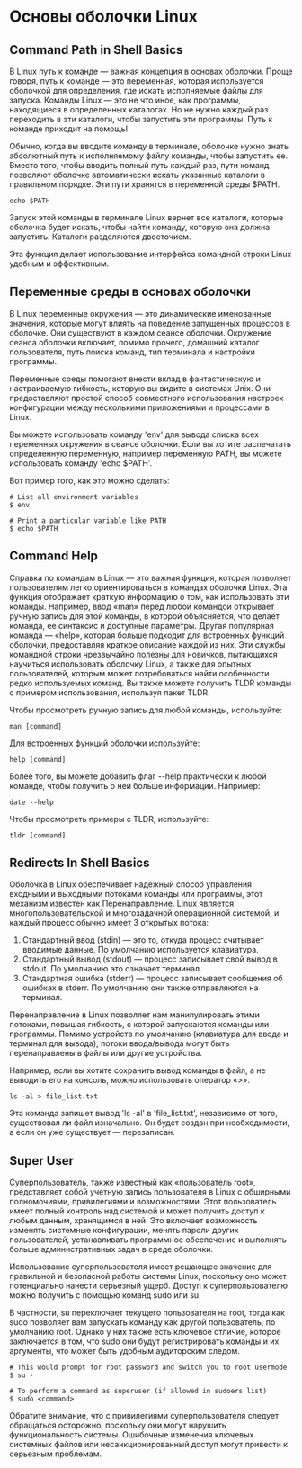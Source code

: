 # Основы оболочки Linux

## Command Path in Shell Basics
В Linux путь к команде — важная концепция в основах оболочки. Проще говоря, путь к команде — это переменная, которая используется оболочкой для определения, где искать исполняемые файлы для запуска. Команды Linux — это не что иное, как программы, находящиеся в определенных каталогах. Но не нужно каждый раз переходить в эти каталоги, чтобы запустить эти программы. Путь к команде приходит на помощь!

Обычно, когда вы вводите команду в терминале, оболочке нужно знать абсолютный путь к исполняемому файлу команды, чтобы запустить ее. Вместо того, чтобы вводить полный путь каждый раз, пути команд позволяют оболочке автоматически искать указанные каталоги в правильном порядке. Эти пути хранятся в переменной среды $PATH.

``echo $PATH``

Запуск этой команды в терминале Linux вернет все каталоги, которые оболочка будет искать, чтобы найти команду, которую она должна запустить. Каталоги разделяются двоеточием.

Эта функция делает использование интерфейса командной строки Linux удобным и эффективным.

## Переменные среды в основах оболочки
В Linux переменные окружения — это динамические именованные значения, которые могут влиять на поведение запущенных процессов в оболочке. Они существуют в каждом сеансе оболочки. Окружение сеанса оболочки включает, помимо прочего, домашний каталог пользователя, путь поиска команд, тип терминала и настройки программы.

Переменные среды помогают внести вклад в фантастическую и настраиваемую гибкость, которую вы видите в системах Unix. Они предоставляют простой способ совместного использования настроек конфигурации между несколькими приложениями и процессами в Linux.

Вы можете использовать команду 'env' для вывода списка всех переменных окружения в сеансе оболочки. Если вы хотите распечатать определенную переменную, например переменную PATH, вы можете использовать команду 'echo $PATH'.

Вот пример того, как это можно сделать:

```commandline
# List all environment variables
$ env

# Print a particular variable like PATH
$ echo $PATH
```
## Command Help

Справка по командам в Linux — это важная функция, которая позволяет пользователям легко ориентироваться в командах оболочки Linux. Эта функция отображает краткую информацию о том, как использовать эти команды. Например, ввод «man» перед любой командой открывает ручную запись для этой команды, в которой объясняется, что делает команда, ее синтаксис и доступные параметры. Другая популярная команда — «help», которая больше подходит для встроенных функций оболочки, предоставляя краткое описание каждой из них. Эти службы командной строки чрезвычайно полезны для новичков, пытающихся научиться использовать оболочку Linux, а также для опытных пользователей, которым может потребоваться найти особенности редко используемых команд. Вы также можете получить TLDR команды с примером использования, используя пакет TLDR.

Чтобы просмотреть ручную запись для любой команды, используйте:

``man [command]``

Для встроенных функций оболочки используйте:

``help [command]``

Более того, вы можете добавить флаг --help практически к любой команде, чтобы получить о ней больше информации. Например:

``date --help``

Чтобы просмотреть примеры с TLDR, используйте:

``tldr [command]``

## Redirects In Shell Basics
Оболочка в Linux обеспечивает надежный способ управления входными и выходными потоками команды или программы, этот механизм известен как Перенаправление. Linux является многопользовательской и многозадачной операционной системой, и каждый процесс обычно имеет 3 открытых потока:

1. Стандартный ввод (stdin) — это то, откуда процесс считывает вводимые данные. По умолчанию используется клавиатура.
2. Стандартный вывод (stdout) — процесс записывает свой вывод в stdout. По умолчанию это означает терминал.
3. Стандартная ошибка (stderr) — процесс записывает сообщения об ошибках в stderr. По умолчанию они также отправляются на терминал.

Перенаправление в Linux позволяет нам манипулировать этими потоками, повышая гибкость, с которой запускаются команды или программы. Помимо устройств по умолчанию (клавиатура для ввода и терминал для вывода), потоки ввода/вывода могут быть перенаправлены в файлы или другие устройства.

Например, если вы хотите сохранить вывод команды в файл, а не выводить его на консоль, можно использовать оператор «>».
```commandline
ls -al > file_list.txt
```
Эта команда запишет вывод 'ls -al' в 'file_list.txt', независимо от того, существовал ли файл изначально. Он будет создан при необходимости, а если он уже существует — перезаписан.

## Super User
Суперпользователь, также известный как «пользователь root», представляет собой учетную запись пользователя в Linux с обширными полномочиями, привилегиями и возможностями. Этот пользователь имеет полный контроль над системой и может получить доступ к любым данным, хранящимся в ней. Это включает возможность изменять системные конфигурации, менять пароли других пользователей, устанавливать программное обеспечение и выполнять больше административных задач в среде оболочки.

Использование суперпользователя имеет решающее значение для правильной и безопасной работы системы Linux, поскольку оно может потенциально нанести серьезный ущерб. Доступ к суперпользователю можно получить с помощью команд sudo или su.

В частности, su переключает текущего пользователя на root, тогда как sudo позволяет вам запускать команду как другой пользователь, по умолчанию root. Однако у них также есть ключевое отличие, которое заключается в том, что sudo они будут регистрировать команды и их аргументы, что может быть удобным аудиторским следом.
```commandline
# This would prompt for root password and switch you to root usermode
$ su -

# To perform a command as superuser (if allowed in sudoers list)
$ sudo <command>
```
Обратите внимание, что с привилегиями суперпользователя следует обращаться осторожно, поскольку они могут нарушить функциональность системы. Ошибочные изменения ключевых системных файлов или несанкционированный доступ могут привести к серьезным проблемам.

